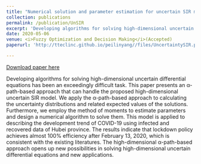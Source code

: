 ```yaml
---
title: "Numerical solution and parameter estimation for uncertain SIR model with application to COVID-19 pandemic"
collection: publications
permalink: /publication/UnSIR
excerpt: 'Developing algorithms for solving high-dimensional uncertain differential equations has been an exceedingly difficult task. This paper presents an α-path-based approach that can handle the proposed high-dimensional uncertain SIR model. We apply the α-path-based approach to calculating the uncertainty distributions and related expected values of the solutions. Furthermore, we employ the method of moments to estimate parameters and design a numerical algorithm to solve them. This model is applied to describing the development trend of COVID-19 using infected and recovered data of Hubei province. The results indicate that lockdown policy achieves almost 100% efficiency after February 13, 2020, which is consistent with the existing literatures. The high-dimensional α-path-based approach opens up new possibilities in solving high-dimensional uncertain differential equations and new applications.'
date: 2020-05-06
venue: <i>Fuzzy Optimization and Decision Making</i>(Accepted)
paperurl: 'http://tteclinc.github.io/peilinyang//files/UncertaintySIR.pdf'

---
```


[Download paper here](http://tteclinc.github.io/peilinyang//files/UncertaintySIR.pdf)

Developing algorithms for solving high-dimensional uncertain differential equations has been an exceedingly difficult task. This paper presents an α-path-based approach that can handle the proposed high-dimensional uncertain SIR model. We apply the α-path-based approach to calculating the uncertainty distributions and related expected values of the solutions. Furthermore, we employ the method of moments to estimate parameters and design a numerical algorithm to solve them. This model is applied to describing the development trend of COVID-19 using infected and recovered data of Hubei province. The results indicate that lockdown policy achieves almost 100% efficiency after February 13, 2020, which is consistent with the existing literatures. The high-dimensional α-path-based approach opens up new possibilities in solving high-dimensional uncertain differential equations and new applications.
